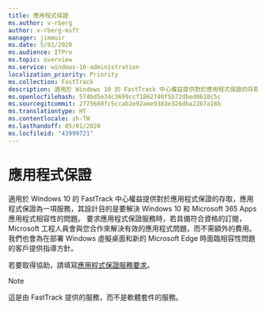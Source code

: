 ```yaml
---
title: 應用程式保證
ms.author: v-rberg
author: v-rberg-msft
manager: jimmuir
ms.date: 5/01/2020
ms.audience: ITPro
ms.topic: overview
ms.service: windows-10-administration
localization_priority: Priority
ms.collection: FastTrack
description: 適用於 Windows 10 的 FastTrack 中心權益提供對於應用程式保證的存取，應用程式保證為一項服務，其設計目的是要解決 Windows 10 和 Microsoft 365 Apps 應用程式相容性的問題。
ms.openlocfilehash: 574bd5e34c3699ccf1862740f5b72dbed0610c5c
ms.sourcegitcommit: 2775660fc5ccab2e92aee9383e326dba22b7a16b
ms.translationtype: HT
ms.contentlocale: zh-TW
ms.lasthandoff: 05/01/2020
ms.locfileid: "43999721"
---
```

# <a name="app-assure"></a>應用程式保證

適用於 Windows 10 的 FastTrack 中心權益提供對於應用程式保證的存取，應用程式保證為一項服務，其設計目的是要解決 Windows 10 和 Microsoft 365 Apps 應用程式相容性的問題。 要求應用程式保證服務時，若具備符合資格的訂閱，Microsoft 工程人員會與您合作來解決有效的應用程式問題，而不需額外的費用。 我們也會為在部署 Windows 虛擬桌面和新的 Microsoft Edge 時面臨相容性問題的客戶提供指導方針。 

若要取得協助，請填寫[應用程式保證服務要求](https://go.microsoft.com/fwlink/?linkid=2022721)。

  > [!NOTE]
> 這是由 FastTrack 提供的服務，而不是軟體套件的服務。

